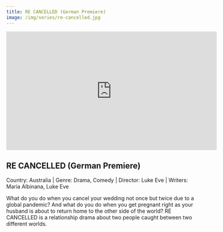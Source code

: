 ```yaml
---
title: RE CANCELLED (German Premiere) 
image: /img/series/re-cancelled.jpg
---
```

<iframe width="560" height="315" src="https://www.facebook.com/cancelledtheseries/videos/665056431142714" frameborder="0" allow="accelerometer; autoplay; encrypted-media; gyroscope; picture-in-picture" allowfullscreen></iframe>

## RE CANCELLED (German Premiere) 
Country: Australia | Genre: Drama, Comedy | Director: Luke Eve  | Writers: Maria Albinana, Luke Eve 

What do you do when you cancel your wedding not once but twice due to a global pandemic? And what do you do when you get pregnant right as your husband is about to return home to the other side of the world? RE CANCELLED is a relationship drama about two people caught between two different worlds.